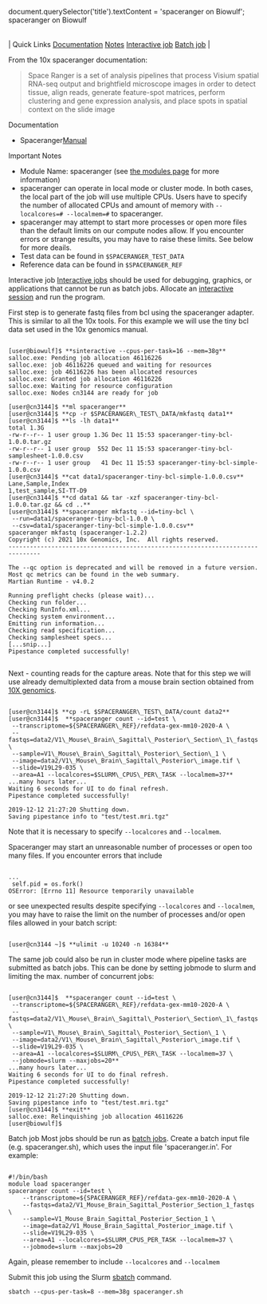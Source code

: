 

document.querySelector('title').textContent = 'spaceranger on Biowulf';
spaceranger on Biowulf


|  |
| --- |
| 
Quick Links
[Documentation](#doc)
[Notes](#notes)
[Interactive job](#int) 
[Batch job](#sbatch) 
 |




 From the 10x spaceranger documentation:
 



>  Space Ranger is a set of analysis pipelines that process
>  Visium spatial RNA-seq output and brightfield microscope images in
>  order to detect tissue, align reads, generate feature-spot matrices,
>  perform clustering and gene expression analysis, and place spots in
>  spatial context on the slide image 




Documentation
* Spaceranger[Manual](https://support.10xgenomics.com/spatial-gene-expression/software/pipelines/latest/what-is-space-ranger)


Important Notes
* Module Name: spaceranger (see [the modules page](/apps/modules.html) 
 for more information)
* spaceranger can operate in local mode or 
 cluster mode. In both cases, the local part of the job will use
 multiple CPUs. Users have to specify the number of allocated CPUs and amount of memory
 with `--localcores=# --localmem=#` to spaceranger.
* spaceranger may attempt to start more processes or open more files than the default limits
 on our compute nodes allow. If you encounter errors or strange results, you may have to raise these limits.
 See below for more deails.
* Test data can be found in `$SPACERANGER_TEST_DATA`
* Reference data can be found in `$SPACERANGER_REF`



Interactive job
[Interactive jobs](/docs/userguide.html#int) should be used for debugging, graphics, or applications that cannot be run as batch jobs.
Allocate an [interactive session](/docs/userguide.html#int) and run the program.


First step is to generate fastq files from bcl using the spaceranger
adapter. This is similar to all the 10x tools. For this example we will
use the tiny bcl data set used in the 10x genomics manual.



```

[user@biowulf]$ **sinteractive --cpus-per-task=16 --mem=38g**
salloc.exe: Pending job allocation 46116226
salloc.exe: job 46116226 queued and waiting for resources
salloc.exe: job 46116226 has been allocated resources
salloc.exe: Granted job allocation 46116226
salloc.exe: Waiting for resource configuration
salloc.exe: Nodes cn3144 are ready for job

[user@cn3144]$ **ml spaceranger**
[user@cn3144]$ **cp -r $SPACERANGER\_TEST\_DATA/mkfastq data1**
[user@cn3144]$ **ls -lh data1**
total 1.3G
-rw-r--r-- 1 user group 1.3G Dec 11 15:53 spaceranger-tiny-bcl-1.0.0.tar.gz
-rw-r--r-- 1 user group  552 Dec 11 15:53 spaceranger-tiny-bcl-samplesheet-1.0.0.csv
-rw-r--r-- 1 user group   41 Dec 11 15:53 spaceranger-tiny-bcl-simple-1.0.0.csv
[user@cn3144]$ **cat data1/spaceranger-tiny-bcl-simple-1.0.0.csv**
Lane,Sample,Index
1,test_sample,SI-TT-D9
[user@cn3144]$ **cd data1 && tar -xzf spaceranger-tiny-bcl-1.0.0.tar.gz && cd ..**
[user@cn3144]$ **spaceranger mkfastq --id=tiny-bcl \
 --run=data1/spaceranger-tiny-bcl-1.0.0 \
 --csv=data1/spaceranger-tiny-bcl-simple-1.0.0.csv**
spaceranger mkfastq (spaceranger-1.2.2)
Copyright (c) 2021 10x Genomics, Inc.  All rights reserved.
-------------------------------------------------------------------------------

The --qc option is deprecated and will be removed in a future version.
Most qc metrics can be found in the web summary.
Martian Runtime - v4.0.2

Running preflight checks (please wait)...
Checking run folder...
Checking RunInfo.xml...
Checking system environment...
Emitting run information...
Checking read specification...
Checking samplesheet specs...
[...snip...]
Pipestance completed successfully!


```

Next - counting reads for the capture areas. Note that for this step
we will use already demultiplexted data from a mouse brain section obtained
from [10X genomics](https://support.10xgenomics.com/spatial-gene-expression/datasets/1.0.0/V1_Mouse_Brain_Sagittal_Posterior).



```

[user@cn3144]$ **cp -rL $SPACERANGER\_TEST\_DATA/count data2** 
[user@cn3144]$  **spaceranger count --id=test \
 --transcriptome=${SPACERANGER\_REF}/refdata-gex-mm10-2020-A \
 --fastqs=data2/V1\_Mouse\_Brain\_Sagittal\_Posterior\_Section\_1\_fastqs \
 --sample=V1\_Mouse\_Brain\_Sagittal\_Posterior\_Section\_1 \
 --image=data2/V1\_Mouse\_Brain\_Sagittal\_Posterior\_image.tif \
 --slide=V19L29-035 \
 --area=A1 --localcores=$SLURM\_CPUS\_PER\_TASK --localmem=37**
...many hours later...
Waiting 6 seconds for UI to do final refresh.
Pipestance completed successfully!

2019-12-12 21:27:20 Shutting down.
Saving pipestance info to "test/test.mri.tgz"

```

Note that it is necessary to specify
`--localcores` and `--localmem`.


Spaceranger may start an unreasonable number of processes or open too many
files. If you encounter errors that include



```

...
 self.pid = os.fork()
OSError: [Errno 11] Resource temporarily unavailable 

```

or see unexpected results despite specifying `--localcores` and
`--localmem`, you may have to raise the limit on the number of
processes and/or open files allowed in your batch script:



```

[user@cn3144 ~]$ **ulimit -u 10240 -n 16384**

```

The same job could also be run in cluster mode where pipeline tasks
are submitted as batch jobs. This can be done by setting jobmode to slurm
and limiting the max. number of concurrent jobs:



```

[user@cn3144]$  **spaceranger count --id=test \
 --transcriptome=${SPACERANGER\_REF}/refdata-gex-mm10-2020-A \
 --fastqs=data2/V1\_Mouse\_Brain\_Sagittal\_Posterior\_Section\_1\_fastqs \
 --sample=V1\_Mouse\_Brain\_Sagittal\_Posterior\_Section\_1 \
 --image=data2/V1\_Mouse\_Brain\_Sagittal\_Posterior\_image.tif \
 --slide=V19L29-035 \
 --area=A1 --localcores=$SLURM\_CPUS\_PER\_TASK --localmem=37 \
 --jobmode=slurm --maxjobs=20**
...many hours later...
Waiting 6 seconds for UI to do final refresh.
Pipestance completed successfully!

2019-12-12 21:27:20 Shutting down.
Saving pipestance info to "test/test.mri.tgz"
[user@cn3144]$ **exit**
salloc.exe: Relinquishing job allocation 46116226
[user@biowulf]$

```


Batch job
Most jobs should be run as [batch jobs](/docs/userguide.html#submit).
Create a batch input file (e.g. spaceranger.sh), which uses the input file 'spaceranger.in'. For example:



```

#!/bin/bash
module load spaceranger
spaceranger count --id=test \
    --transcriptome=${SPACERANGER_REF}/refdata-gex-mm10-2020-A \
    --fastqs=data2/V1_Mouse_Brain_Sagittal_Posterior_Section_1_fastqs \
    --sample=V1_Mouse_Brain_Sagittal_Posterior_Section_1 \
    --image=data2/V1_Mouse_Brain_Sagittal_Posterior_image.tif \
    --slide=V19L29-035 \
    --area=A1 --localcores=$SLURM_CPUS_PER_TASK --localmem=37 \
    --jobmode=slurm --maxjobs=20

```

Again, please remember to include `--localcores` and `--localmem`


Submit this job using the Slurm [sbatch](/docs/userguide.html) command.



```
sbatch --cpus-per-task=8 --mem=38g spaceranger.sh
```







